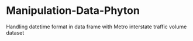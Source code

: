 # Manipulation-Data-Phyton
Handling datetime format in data frame with Metro interstate traffic volume dataset
